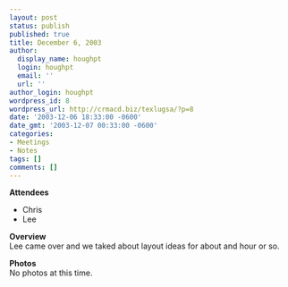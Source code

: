 ```yaml
---
layout: post
status: publish
published: true
title: December 6, 2003
author:
  display_name: houghpt
  login: houghpt
  email: ''
  url: ''
author_login: houghpt
wordpress_id: 8
wordpress_url: http://crmacd.biz/texlugsa/?p=8
date: '2003-12-06 18:33:00 -0600'
date_gmt: '2003-12-07 00:33:00 -0600'
categories:
- Meetings
- Notes
tags: []
comments: []
---
```

<p><strong>Attendees</strong></p>
<ul>
<li>Chris</li>
<li>Lee</li>
</ul>
<p><strong>Overview</strong><br />
Lee came over and we taked about layout ideas for about and hour or so.</p>
<p><strong>Photos</strong><br />
No photos at this time.</p>
